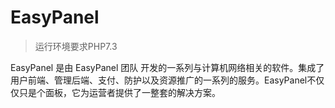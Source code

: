 EasyPanel
===============

> 运行环境要求PHP7.3

EasyPanel 是由 EasyPanel 团队 开发的一系列与计算机网络相关的软件。集成了用户前端、管理后端、支付、防护以及资源推广的一系列的服务。EasyPanel不仅仅只是个面板，它为运营者提供了一整套的解决方案。</strong>

